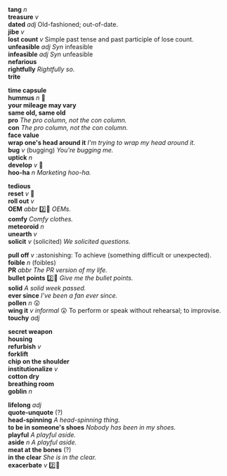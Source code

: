 __tang__ _n_  
__treasure__ _v_  
__dated__ _adj_ Old-fashioned; out-of-date.  
__jibe__ _v_  
__lost count__ _v_ Simple past tense and past participle of lose count.  
__unfeasible__ _adj_ _Syn_ infeasible  
__infeasible__ _adj_ _Syn_ unfeasible  
__nefarious__  
__rightfully__ _Rightfully so._  
__trite__  

__time capsule__  
__hummus__ _n_ :mega:  
__your mileage may vary__  
__same old, same old__  
__pro__ _The pro column, not the con column._  
__con__ _The pro column, not the con column._  
__face value__  
__wrap one's head around it__ _I'm trying to wrap my head around it._  
__bug__ _v_ (bugging) _You're bugging me._  
__uptick__ _n_  
__develop__ _v_ :mega:  
__hoo-ha__ _n_ _Marketing hoo-ha._  

__tedious__  
__reset__ _v_ :mega:  
__roll out__ _v_  
__OEM__ _abbr_ :two::hammer: _OEMs._  
__comfy__ _Comfy clothes._  
__meteoroid__ _n_  
__unearth__ _v_  
__solicit__ _v_ (solicited) _We solicited questions._  

__pull off__ _v_ :astonishing: To achieve (something difficult or unexpected).  
__foible__ _n_ (foibles)  
__PR__ _abbr_ _The PR version of my life._  
__bullet points__ :two::hammer: _Give me the bullet points._  
__solid__ _A solid week passed._  
__ever since__ _I've been a fan ever since._  
__pollen__ _n_ :astonished:  
__wing it__ _v_ _informal_ :astonished: To perform or speak without rehearsal; to improvise.  
__touchy__ _adj_  

__secret weapon__  
__housing__  
__refurbish__ _v_  
__forklift__  
__chip on the shoulder__  
__institutionalize__ _v_  
__cotton dry__  
__breathing room__  
__goblin__ _n_  

__lifelong__ _adj_  
__quote-unquote__ (?)  
__head-spinning__ _A head-spinning thing._  
__to be in someone's shoes__ _Nobody has been in my shoes._  
__playful__ _A playful aside._  
__aside__ _n_ _A playful aside._  
__meat at the bones__ (?)  
__in the clear__ _She is in the clear._  
__exacerbate__ _v_ :two::hammer:  
